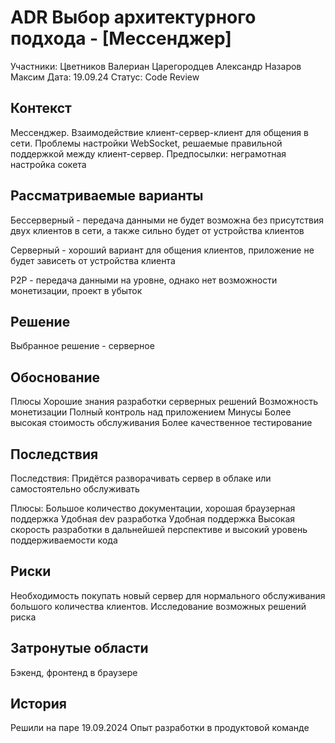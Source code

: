 # ADR Выбор архитектурного подхода - [Мессенджер]
Участники:
Цветников Валериан
Царегородцев Александр
Назаров Максим
Дата: 19.09.24
Статус: Code Review
## Контекст
Мессенджер.
Взаимодействие клиент-сервер-клиент для общения в сети. 
Проблемы настройки WebSocket, решаемые правильной поддержкой между клиент-сервер. 
Предпосылки: неграмотная настройка сокета

## Рассматриваемые варианты

Бессерверный - передача данными не будет возможна без присутствия двух клиентов в сети, а также сильно будет от устройства клиентов

Серверный - хороший вариант для общения клиентов, приложение не будет зависеть от устройства клиента

P2P - передача данными на уровне, однако нет возможности монетизации, проект в убыток

## Решение

Выбранное решение - серверное

## Обоснование
Плюсы
Хорошие знания разработки серверных решений
Возможность монетизации
Полный контроль над приложением
Минусы
Более высокая стоимость обслуживания
Более качественное тестирование
## Последствия

Последствия:
Придётся разворачивать сервер в облаке или самостоятельно обслуживать

Плюсы:
Большое количество документации, хорошая браузерная поддержка
Удобная dev разработка
Удобная поддержка
Высокая скорость разработки в дальнейшей перспективе и высокий уровень поддерживаемости кода

## Риски
Необходимость покупать новый сервер для нормального обслуживания большого количества клиентов. Исследование возможных решений риска


## Затронутые области
Бэкенд, фронтенд в браузере
## История
Решили на паре 19.09.2024
Опыт разработки в продуктовой команде
